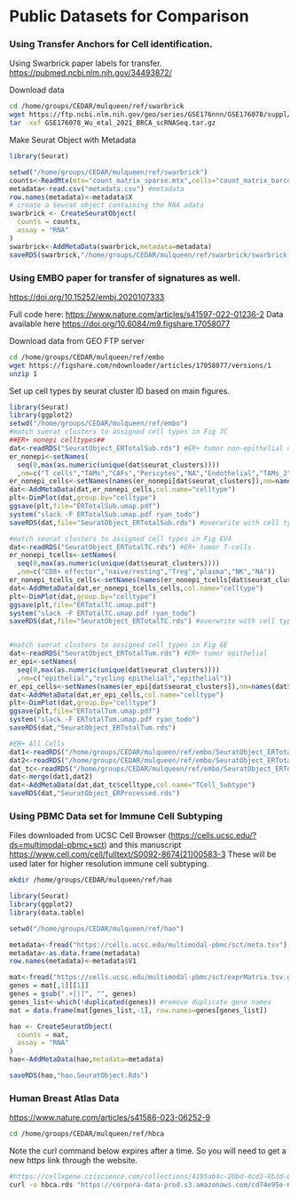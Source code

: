 # Public Datasets for Comparison 

### Using Transfer Anchors for Cell identification.

Using Swarbrick paper labels for transfer. https://pubmed.ncbi.nlm.nih.gov/34493872/

Download data
```bash
cd /home/groups/CEDAR/mulqueen/ref/swarbrick
wget https://ftp.ncbi.nlm.nih.gov/geo/series/GSE176nnn/GSE176078/suppl/GSE176078_Wu_etal_2021_BRCA_scRNASeq.tar.gz
tar -xvf GSE176078_Wu_etal_2021_BRCA_scRNASeq.tar.gz
```
Make Seurat Object with Metadata
```R
library(Seurat)

setwd("/home/groups/CEDAR/mulqueen/ref/swarbrick")
counts<-ReadMtx(mtx="count_matrix_sparse.mtx",cells="count_matrix_barcodes.tsv",features="count_matrix_genes.tsv",feature.column=1) #sparse matrix of counts
metadata<-read.csv("metadata.csv") #metadata
row.names(metadata)<-metadata$X
# create a Seurat object containing the RNA adata
swarbrick <- CreateSeuratObject(
  counts = counts,
  assay = "RNA"
)
swarbrick<-AddMetaData(swarbrick,metadata=metadata)
saveRDS(swarbrick,"/home/groups/CEDAR/mulqueen/ref/swarbrick/swarbrick.SeuratObject.Rds")
```

### Using EMBO paper for transfer of signatures as well. 

https://doi.org/10.15252/embj.2020107333

Full code here: https://www.nature.com/articles/s41597-022-01236-2 
Data available here https://doi.org/10.6084/m9.figshare.17058077

Download data from GEO FTP server

```bash
cd /home/groups/CEDAR/mulqueen/ref/embo
wget https://figshare.com/ndownloader/articles/17058077/versions/1
unzip 1
```

Set up cell types by seurat cluster ID based on main figures.

```R
library(Seurat)
library(ggplot2)
setwd("/home/groups/CEDAR/mulqueen/ref/embo")
#match suerat clusters to assigned cell types in Fig 7C
##ER+ nonepi celltypes##
dat<-readRDS("SeuratObject_ERTotalSub.rds") #ER+ tumor non-epithelial cells
er_nonepi<-setNames(
  seq(0,max(as.numeric(unique(dat$seurat_clusters))))
  ,nm=c("T cells","TAMs","CAFs","Pericytes","NA","Endothelial","TAMs_2","B cells","Myeloid","CAFs","Plasma cells","NA","NA"))
er_nonepi_cells<-setNames(names(er_nonepi[dat$seurat_clusters]),nm=names(dat$seurat_clusters))
dat<-AddMetaData(dat,er_nonepi_cells,col.name="celltype")
plt<-DimPlot(dat,group.by="celltype")
ggsave(plt,file="ERTotalSub.umap.pdf")
system("slack -F ERTotalSub.umap.pdf ryan_todo")
saveRDS(dat,file="SeuratObject_ERTotalSub.rds") #overwrite with cell types added to metadata

#match seurat clusters to assigned cell types in Fig EV4
dat<-readRDS("SeuratObject_ERTotalTC.rds") #ER+ tumor T-cells
er_nonepi_tcells<-setNames(
  seq(0,max(as.numeric(unique(dat$seurat_clusters))))
  ,nm=c("CD8+ effector","naive/resting","Treg","plasma","NK","NA"))
er_nonepi_tcells_cells<-setNames(names(er_nonepi_tcells[dat$seurat_clusters]),nm=names(dat$seurat_clusters))
dat<-AddMetaData(dat,er_nonepi_tcells_cells,col.name="celltype")
plt<-DimPlot(dat,group.by="celltype")
ggsave(plt,file="ERTotalTC.umap.pdf")
system("slack -F ERTotalTC.umap.pdf ryan_todo")
saveRDS(dat,file="SeuratObject_ERTotalTC.rds") #overwrite with cell types added to metadata


#match suerat clusters to assigned cell types in Fig 6E
dat<-readRDS("SeuratObject_ERTotalTum.rds") #ER+ tumor epithelial
er_epi<-setNames(
  seq(0,max(as.numeric(unique(dat$seurat_clusters))))
  ,nm=c("epithelial","cycling epithelial","epithelial"))
er_epi_cells<-setNames(names(er_epi[dat$seurat_clusters]),nm=names(dat$seurat_clusters))
dat<-AddMetaData(dat,er_epi_cells,col.name="celltype")
plt<-DimPlot(dat,group.by="celltype")
ggsave(plt,file="ERTotalTum.umap.pdf")
system("slack -F ERTotalTum.umap.pdf ryan_todo")
saveRDS(dat,"SeuratObject_ERTotalTum.rds")

#ER+ All Cells
dat1<-readRDS("/home/groups/CEDAR/mulqueen/ref/embo/SeuratObject_ERTotalSub.rds") #ER+ tumor non-epithelial cells
dat2<-readRDS("/home/groups/CEDAR/mulqueen/ref/embo/SeuratObject_ERTotalTum.rds") #ER+ tumor epithelial
dat_tc<-readRDS("/home/groups/CEDAR/mulqueen/ref/embo/SeuratObject_ERTotalTC.rds") #ER+ tumor T-cells
dat<-merge(dat1,dat2)
dat<-AddMetaData(dat,dat_tc$celltype,col.name="TCell_Subtype")
saveRDS(dat,"SeuratObject_ERProcessed.rds")
```

### Using PBMC Data set for Immune Cell Subtyping
Files downloaded from UCSC Cell Browser (https://cells.ucsc.edu/?ds=multimodal-pbmc+sct) and this manuscript https://www.cell.com/cell/fulltext/S0092-8674(21)00583-3
These will be used later for higher resolution immune cell subtyping.

```bash
mkdir /home/groups/CEDAR/mulqueen/ref/hao
```

```R
library(Seurat)
library(ggplot2)
library(data.table)

setwd("/home/groups/CEDAR/mulqueen/ref/hao")

metadata<-fread("https://cells.ucsc.edu/multimodal-pbmc/sct/meta.tsv") #download metadata
metadata<-as.data.frame(metadata)
row.names(metadata)<-metadata$V1

mat<-fread("https://cells.ucsc.edu/multimodal-pbmc/sct/exprMatrix.tsv.gz") #download counts
genes = mat[,1][[1]]
genes = gsub(".+[|]", "", genes)
genes_list<-which(!duplicated(genes)) #remove duplicate gene names
mat = data.frame(mat[genes_list,-1], row.names=genes[genes_list])

hao <- CreateSeuratObject(
  counts = mat,
  assay = "RNA"
)
hao<-AddMetaData(hao,metadata=metadata)

saveRDS(hao,"hao.SeuratObject.Rds")

```

### Human Breast Atlas Data

https://www.nature.com/articles/s41586-023-06252-9

```bash
cd /home/groups/CEDAR/mulqueen/ref/hbca
```

Note the curl command below expires after a time. So you will need to get a new https link through the website.

```bash
#https://cellxgene.cziscience.com/collections/4195ab4c-20bd-4cd3-8b3d-65601277e731
curl -o hbca.rds "https://corpora-data-prod.s3.amazonaws.com/cd74e95e-6583-4875-a0ba-f2eae5a1e5a6/local.rds?AWSAccessKeyId=ASIATLYQ5N5XRLQ7SW4J&Signature=m1IH5mfc%2BgYSTndRvMLOcSyxWS0%3D&x-amz-security-token=IQoJb3JpZ2luX2VjEGoaCXVzLXdlc3QtMiJIMEYCIQDjh9nXAWfz302Ako9qR7jh8iGjtuPU2k%2FI4Xj%2BqFMu%2BgIhAPIQ5y90eVnRLYewFD1KlKAzUGcTDpF8VU38gJTPd1A6KvQDCIP%2F%2F%2F%2F%2F%2F%2F%2F%2F%2FwEQARoMMjMxNDI2ODQ2NTc1Igzd0XhQSR2kjPS77SkqyAMJJL0mRsb2YT4pJMMjwxS8G0m9pcr1ry%2FeZdaKWk574tPGxSk9i0MGf2UiYiaADNKk2d1hKJybMcsUJPHq%2FLQUYQ%2FcxzwN6WncxjrgvLz5gB9445oFqjeenKHlrQcooLTnfmsByab034aMJUG0Wdwpldl%2BHZseec37fHhzJSJdMXLYMucK17Qv5A8x5jMIYNuryJ8NuVRXC9vhY65IHHZfCsYTDrhWxl6Y6nFGIgqP%2BZsuThn5xYc4w8IlEkz9j%2FpnNcMJ32uuuLnLr%2FEgg%2BZmoT43av1Rn9wa%2BqUAzCVCk8OOrhfSBjVSaVvK%2BXYdc0%2BE3OnqDyTMUgRTFhb%2ByvWBNHEDNiGYuT810gY%2Fe9uO4GzVVkp9ZdKmUgDOs4wi%2B2ROpY8c4EtyrkOAZ87CAhLMLbSorCRoLGVWhb2z%2F%2FiBYAUyxW7XwXnvMXakwlszBQfIZQpn4EyP4DHjucmATY6j%2FScT2%2BSGkyvBxu2xb3MQzs%2BHMZp1muaOvu9hoGZmQ%2FzSaQxfpDC1QIRN2m%2BABnPT0Gc%2FG9TDyfw9aWkb5wt8JrQ4L3ZBjF5ullR3B8uNRVXuktHxjtFldodVvHbiQrmbLMHNvcTOVZcwp863qQY6pAHAo98DgLJJ3mmOQ2ZQCtpgj4KnRIbpcq4D1S3Vkx8Hwh%2F651dADNY%2Fi1%2FGYR%2BIYI7op%2BTtLjGSrxG2v%2FZVNYHuCLIzjpuMYJRwhr%2B3xJ3oTJwME6tl4I1y4o0djJjuZSxFk1tip8uHDnSur70Ktvu9DvJeqgQzCl3it9THC%2Ftk3o0E7yEzCwB2nkWVULdZV1vTPYB7zkafoS84leGWalCEfZy2DA%3D%3D&Expires=1698118848"
```
